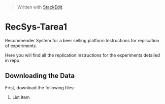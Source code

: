


> Written with [StackEdit](https://stackedit.io/).
# RecSys-Tarea1

Recommender System for a beer selling platform Instructions for replication of experiments.

Here you will find all the replication instructions for the experiments detailed in repo.

 ## Downloading the Data
First, download the following files:

 1. List item

<!--stackedit_data:
eyJoaXN0b3J5IjpbLTU1NTQwMTY3LC05MTUwODMwMzQsMTc0MT
c5ODczXX0=
-->